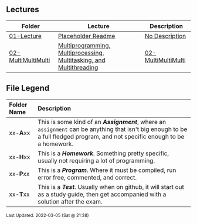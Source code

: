 ## Lectures
| Folder | Lecture | Description|
 | ------------|------------|------------|
 | [01-Lecture](https://github.com/rugbyprof/5143-Operating-Systems/tree/master/Lectures/01-Lecture) | [ Placeholder Readme ](https://github.com/rugbyprof/5143-Operating-Systems/tree/master/Lectures/01-Lecture) | [ No Description](https://github.com/rugbyprof/5143-Operating-Systems/tree/master/Lectures/01-Lecture) | [N/A](https://github.com/rugbyprof/5143-Operating-Systems/tree/master/Lectures/01-Lecture) |
 | [02-MultiMultiMulti](https://github.com/rugbyprof/5143-Operating-Systems/tree/master/Lectures/02-MultiMultiMulti) | [ Multiprogramming, Multiprocessing, Multitasking, and Multithreading](https://github.com/rugbyprof/5143-Operating-Systems/tree/master/Lectures/02-MultiMultiMulti) | [02-MultiMultiMulti](https://github.com/rugbyprof/5143-Operating-Systems/tree/master/Lectures/02-MultiMultiMulti) | [ Multiprogramming](https://github.com/rugbyprof/5143-Operating-Systems/tree/master/Lectures/02-MultiMultiMulti) | [02-MultiMultiMulti](https://github.com/rugbyprof/5143-Operating-Systems/tree/master/Lectures/02-MultiMultiMulti) | [ Multiprocessing](https://github.com/rugbyprof/5143-Operating-Systems/tree/master/Lectures/02-MultiMultiMulti) | [02-MultiMultiMulti](https://github.com/rugbyprof/5143-Operating-Systems/tree/master/Lectures/02-MultiMultiMulti) | [ Multitasking](https://github.com/rugbyprof/5143-Operating-Systems/tree/master/Lectures/02-MultiMultiMulti) | [02-MultiMultiMulti](https://github.com/rugbyprof/5143-Operating-Systems/tree/master/Lectures/02-MultiMultiMulti) | [ Multithreading](https://github.com/rugbyprof/5143-Operating-Systems/tree/master/Lectures/02-MultiMultiMulti) | [02-MultiMultiMulti](https://github.com/rugbyprof/5143-Operating-Systems/tree/master/Lectures/02-MultiMultiMulti) | [ Terms](https://github.com/rugbyprof/5143-Operating-Systems/tree/master/Lectures/02-MultiMultiMulti) | [N/A](https://github.com/rugbyprof/5143-Operating-Systems/tree/master/Lectures/02-MultiMultiMulti) |
 
    
## File Legend

| Folder Name | Description |
|:-----------|:-------------|
|xx-**A**xx | This is some kind of an ***Assignment***, where an `assignment` can be anything that isn't big enough to be a full fledged program, and not specific enough to be a homework. |
|xx-**H**xx | This is a ***Homework***. Something pretty specific, usually not requiring a lot of programming. |
|xx-**P**xx | This is a ***Program***. Where it must be compiled, run error free, commented, and correct. |
|xx-**T**xx | This is a ***Test***. Usually when on github, it will start out as a study guide, then get accompanied with a solution after the exam. |

    
<sup>Last Updated: 2022-03-05 (Sat @ 21:38)</sup>